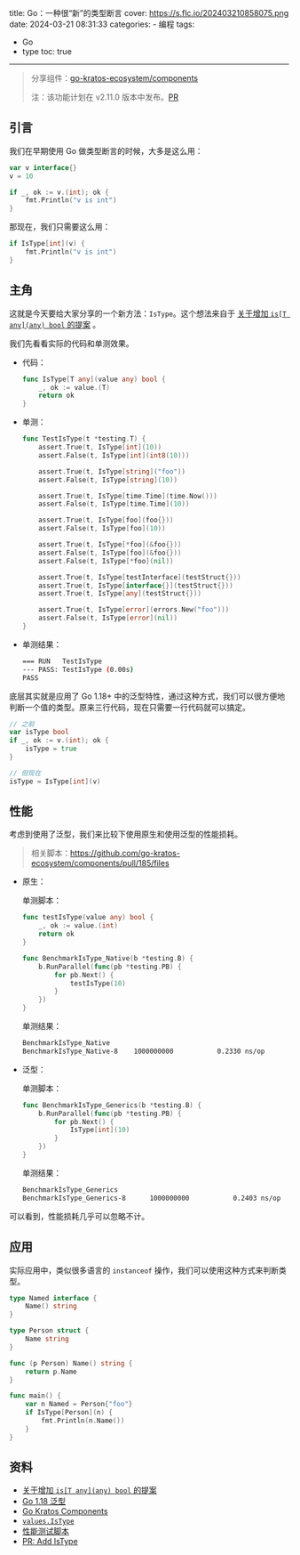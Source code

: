 title: Go：一种很“新”的类型断言
cover: https://s.flc.io/202403210858075.png
date: 2024-03-21 08:31:33
categories:
    - 编程
tags:
- Go
- type
toc: true
----

> 分享组件：[go-kratos-ecosystem/components](https://github.com/go-kratos-ecosystem/components)
> 
> 注：该功能计划在 v2.11.0 版本中发布。[PR](https://github.com/go-kratos-ecosystem/components/pull/184)

## 引言

我们在早期使用 Go 做类型断言的时候，大多是这么用：

```go
var v interface{}
v = 10

if _, ok := v.(int); ok {
    fmt.Println("v is int")
}
```

那现在，我们只需要这么用：

```go
if IsType[int](v) {
    fmt.Println("v is int")
}
```

<!--more-->

## 主角

这就是今天要给大家分享的一个新方法：`IsType`。这个想法来自于 [关于增加 `is[T any](any) bool` 的提案](https://github.com/golang/go/issues/65846) 。

我们先看看实际的代码和单测效果。

- 代码：

    ```go
    func IsType[T any](value any) bool {
        _, ok := value.(T)
        return ok
    }
    ```

- 单测：

    ```go
    func TestIsType(t *testing.T) {
        assert.True(t, IsType[int](10))
        assert.False(t, IsType[int](int8(10)))
    
        assert.True(t, IsType[string]("foo"))
        assert.False(t, IsType[string](10))
    
        assert.True(t, IsType[time.Time](time.Now()))
        assert.False(t, IsType[time.Time](10))
    
        assert.True(t, IsType[foo](foo{}))
        assert.False(t, IsType[foo](10))
    
        assert.True(t, IsType[*foo](&foo{}))
        assert.False(t, IsType[foo](&foo{}))
        assert.False(t, IsType[*foo](nil))
    
        assert.True(t, IsType[testInterface](testStruct{}))
        assert.True(t, IsType[interface{}](testStruct{}))
        assert.True(t, IsType[any](testStruct{}))
    
        assert.True(t, IsType[error](errors.New("foo")))
        assert.False(t, IsType[error](nil))
    }
    ```

- 单测结果：
    
    ```bash
    === RUN   TestIsType
    --- PASS: TestIsType (0.00s)
    PASS
    ```

底层其实就是应用了 Go 1.18+ 中的泛型特性，通过这种方式，我们可以很方便地判断一个值的类型。原来三行代码，现在只需要一行代码就可以搞定。

```go
// 之前
var isType bool
if _, ok := v.(int); ok {
    isType = true
}

// 但现在
isType = IsType[int](v)
```

## 性能

考虑到使用了泛型，我们来比较下使用原生和使用泛型的性能损耗。

> 相关脚本：https://github.com/go-kratos-ecosystem/components/pull/185/files

- 原生：

    单测脚本：

    ```go
    func testIsType(value any) bool {
        _, ok := value.(int)
        return ok
    }
    
    func BenchmarkIsType_Native(b *testing.B) {
        b.RunParallel(func(pb *testing.PB) {
            for pb.Next() {
                testIsType(10)
            }
        })
    }
    ```
    
    单测结果：

    ```bash
    BenchmarkIsType_Native
    BenchmarkIsType_Native-8   	1000000000	         0.2330 ns/op
    ```

- 泛型：

    单测脚本：

    ```go
    func BenchmarkIsType_Generics(b *testing.B) {
        b.RunParallel(func(pb *testing.PB) {
            for pb.Next() {
                IsType[int](10)
            }
        })
    }
    ```

    单测结果：

    ```bash
    BenchmarkIsType_Generics
    BenchmarkIsType_Generics-8   	1000000000	         0.2403 ns/op
    ```
  
可以看到，性能损耗几乎可以忽略不计。

## 应用

实际应用中，类似很多语言的 `instanceof` 操作，我们可以使用这种方式来判断类型。

```go
type Named interface {
    Name() string
}

type Person struct {
    Name string
}

func (p Person) Name() string {
    return p.Name
}

func main() {
    var n Named = Person{"foo"}
    if IsType[Person](n) {
        fmt.Println(n.Name())
    }
}
```

## 资料

- [关于增加 `is[T any](any) bool` 的提案](https://github.com/golang/go/issues/65846)
- [Go 1.18 泛型](https://golang.org/doc/go1.18#generics)
- [Go Kratos Components](https://github.com/go-kratos-ecosystem/components)
- [`values.IsType`](https://github.com/go-kratos-ecosystem/components/blob/fdbd551b1a4c2da976618421d8ff953dd35e602f/values/values.go#L140-L147)
- [性能测试脚本](https://github.com/go-kratos-ecosystem/components/pull/185/files)
- [PR: Add IsType](https://github.com/go-kratos-ecosystem/components/pull/184)